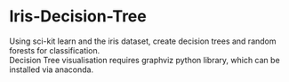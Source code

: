 # Iris-Decision-Tree
Using sci-kit learn and the iris dataset, create decision trees and random forests for classification.
<br> Decision Tree visualisation requires graphviz python library, which can be installed via anaconda.
